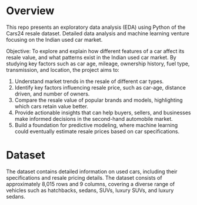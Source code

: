 # Overview

This repo presents an exploratory data analysis (EDA) using Python of the Cars24 resale 
dataset. Detailed data analysis and machine learning venture focusing on the Indian used car 
market.  
 
Objective: 
To explore and explain how different features of a car affect its resale value, and what patterns 
exist in the Indian used car market. 
By studying key factors such as car age, mileage, ownership history, fuel type, transmission, 
and location, the project aims to: 
1. Understand market trends in the resale of different car types. 
2. Identify key factors influencing resale price, such as car-age, distance driven, and 
number of owners. 
3. Compare the resale value of popular brands and models, highlighting which cars 
retain value better. 
4. Provide actionable insights that can help buyers, sellers, and businesses make 
informed decisions in the second-hand automobile market. 
5. Build a foundation for predictive modeling, where machine learning could eventually 
estimate resale prices based on car specifications.

# Dataset
The dataset contains detailed information on used cars, including their specifications and resale 
pricing details. The dataset consists of approximately 8,015 rows and 9 columns, covering a 
diverse range of vehicles such as hatchbacks, sedans, SUVs, luxury SUVs, and luxury 
sedans.
